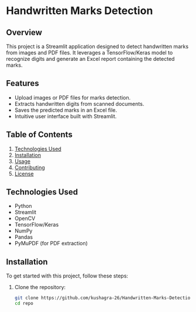 # Handwritten Marks Detection

## Overview

This project is a Streamlit application designed to detect handwritten marks from images and PDF files. It leverages a TensorFlow/Keras model to recognize digits and generate an Excel report containing the detected marks.

## Features

- Upload images or PDF files for marks detection.
- Extracts handwritten digits from scanned documents.
- Saves the predicted marks in an Excel file.
- Intuitive user interface built with Streamlit.

## Table of Contents

1. [Technologies Used](#technologies-used)
2. [Installation](#installation)
3. [Usage](#usage)
4. [Contributing](#contributing)
5. [License](#license)

## Technologies Used

- Python
- Streamlit
- OpenCV
- TensorFlow/Keras
- NumPy
- Pandas
- PyMuPDF (for PDF extraction)

## Installation

To get started with this project, follow these steps:

1. Clone the repository:
   ```bash
   git clone https://github.com/kushagra-26/Handwritten-Marks-Detection
   cd repo
